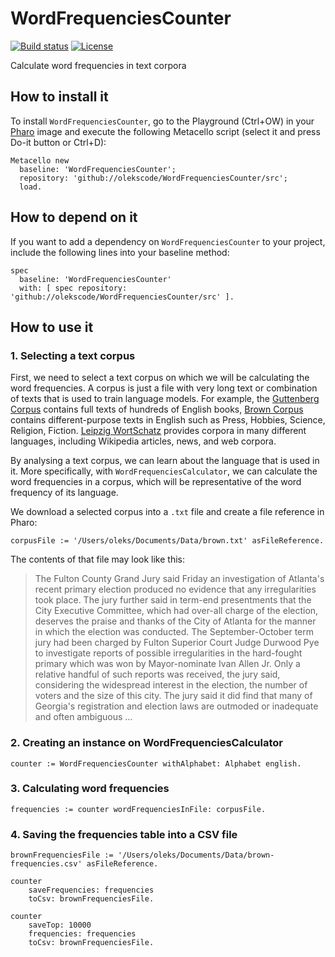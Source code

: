 # WordFrequenciesCounter

[![Build status](https://github.com/olekscode/WordFrequenciesCounter/workflows/CI/badge.svg)](https://github.com/olekscode/WordFrequenciesCounter/actions/workflows/test.yml)
[![License](https://img.shields.io/badge/license-MIT-blue.svg)](https://raw.githubusercontent.com/olekscode/WordFrequenciesCounter/master/LICENSE)

Calculate word frequencies in text corpora

## How to install it

To install `WordFrequenciesCounter`, go to the Playground (Ctrl+OW) in your [Pharo](https://pharo.org/) image and execute the following Metacello script (select it and press Do-it button or Ctrl+D):

```Smalltalk
Metacello new
  baseline: 'WordFrequenciesCounter';
  repository: 'github://olekscode/WordFrequenciesCounter/src';
  load.
```

## How to depend on it

If you want to add a dependency on `WordFrequenciesCounter` to your project, include the following lines into your baseline method:

```Smalltalk
spec
  baseline: 'WordFrequenciesCounter'
  with: [ spec repository: 'github://olekscode/WordFrequenciesCounter/src' ].
```

## How to use it

### 1. Selecting a text corpus

First, we need to select a text corpus on which we will be calculating the word frequencies.
A corpus is just a file with very long text or combination of texts that is used to train language models.
For example, the [Guttenberg Corpus](https://languagelog.ldc.upenn.edu/nll/?p=45629) contains full texts of hundreds of English books, [Brown Corpus](https://en.wikipedia.org/wiki/Brown_Corpus) contains different-purpose texts in English such as Press, Hobbies, Science, Religion, Fiction.
[Leipzig WortSchatz](https://wortschatz.uni-leipzig.de/en/download) provides corpora in many different languages, including Wikipedia articles, news, and web corpora.

By analysing a text corpus, we can learn about the language that is used in it.
More specifically, with `WordFrequenciesCalculator`, we can calculate the word frequencies in a corpus, which will be representative of the word frequency of its language.

We download a selected corpus into a `.txt` file and create a file reference in Pharo:
```st
corpusFile := '/Users/oleks/Documents/Data/brown.txt' asFileReference.
```
The contents of that file may look like this:

> The Fulton County Grand Jury said Friday an investigation of Atlanta's recent primary election produced no evidence that any irregularities took place. The jury further said in term-end presentments that the City Executive Committee, which had over-all charge of the election, deserves the praise and thanks of the City of Atlanta for the manner in which the election was conducted. The September-October term jury had been charged by Fulton Superior Court Judge Durwood Pye to investigate reports of possible irregularities in the hard-fought primary which was won by Mayor-nominate Ivan Allen Jr. Only a relative handful of such reports was received, the jury said, considering the widespread interest in the election, the number of voters and the size of this city. The jury said it did find that many of Georgia's registration and election laws are outmoded or inadequate and often ambiguous ...

### 2. Creating an instance on WordFrequenciesCalculator

```st
counter := WordFrequenciesCounter withAlphabet: Alphabet english.
```

### 3. Calculating word frequencies

```st
frequencies := counter wordFrequenciesInFile: corpusFile.
```

### 4. Saving the frequencies table into a CSV file

```st
brownFrequenciesFile := '/Users/oleks/Documents/Data/brown-frequencies.csv' asFileReference.
```
```st
counter
    saveFrequencies: frequencies
    toCsv: brownFrequenciesFile.
```
```st
counter
    saveTop: 10000
    frequencies: frequencies
    toCsv: brownFrequenciesFile.
```
